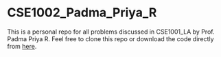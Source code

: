 # CSE1002_Padma_Priya_R
This is a personal repo for all problems discussed in CSE1001_LA by Prof. Padma Priya R.
Feel free to clone this repo or download the code directly from [here](https://github.com/pranavkarande/CSE1002_Padma_Priya_R/archive/2.0.zip).
